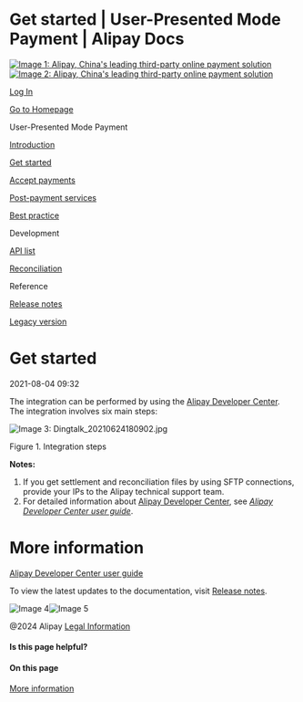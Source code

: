 Get started | User-Presented Mode Payment | Alipay Docs
===============
                        

[![Image 1: Alipay, China's leading third-party online payment solution](https://ac.alipay.com/storage/2024/3/26/d66c43c0-440d-4c97-9976-f2028a2c8c5e.svg)![Image 2: Alipay, China's leading third-party online payment solution](https://ac.alipay.com/storage/2024/3/26/a48bd336-aea0-4f16-bf83-616eacbb4434.svg)](/docs/)

[Log In](https://global.alipay.com/ilogin/account_login.htm?goto=https%3A%2F%2Fglobal.alipay.com%2Fdocs%2Fac%2Fams_upm%2Fstart)

[Go to Homepage](../../)

User-Presented Mode Payment

[Introduction](/docs/ac/ams_upm/introduction)

[Get started](/docs/ac/ams_upm/start)

[Accept payments](/docs/ac/ams_upm/acceptpayment)

[Post-payment services](/docs/ac/ams_upm/postpayment)

[Best practice](/docs/ac/ams_upm/bp)

Development

[API list](/docs/ac/ams_upm/apilist)

[Reconciliation](/docs/ac/ams_upm/reconcile)

Reference

[Release notes](/docs/ac/ams_upm/releasenotes)

[Legacy version](/docs/ac/ams_upm/sppmkt)

Get started
===========

2021-08-04 09:32

The integration can be performed by using the [Alipay Developer Center](https://global.alipay.com/open/console/developer/app/list). The integration involves six main steps:

![Image 3: Dingtalk_20210624180902.jpg](https://cdn.nlark.com/yuque/0/2021/jpeg/12884741/1624529350907-79649796-be57-4506-b2fb-495195d61a94.jpeg)

Figure 1. Integration steps

**Notes:**

1.  If you get settlement and reconciliation files by using SFTP connections, provide your IPs to the Alipay technical support team.
2.  For detailed information about [Alipay Developer Center](https://global.alipay.com/open/console/developer/app/list), see [_Alipay Developer Center user guide_](https://global.alipay.com/doc/ams_upm/adpud).

More information
================

[Alipay Developer Center user guide](https://global.alipay.com/doc/ams_upm/adpud)

To view the latest updates to the documentation, visit [Release notes](https://global.alipay.com/docs/releasenotes).

![Image 4](https://ac.alipay.com/storage/2021/5/20/19b2c126-9442-4f16-8f20-e539b1db482a.png)![Image 5](https://ac.alipay.com/storage/2021/5/20/e9f3f154-dbf0-455f-89f0-b3d4e0c14481.png)

@2024 Alipay [Legal Information](https://global.alipay.com/docs/ac/platform/membership)

#### Is this page helpful?

#### On this page

[More information](#0OQzc "More information")